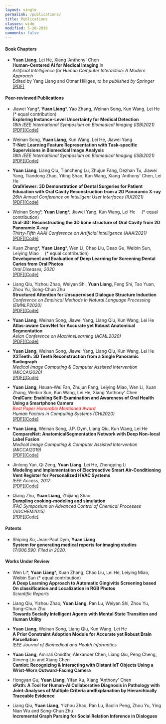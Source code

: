 ```yaml
---
layout: single
permalink: /publications/
title: Publications
classes: wide
modified: 5-28-2019
comments: false
---
```



#### Book Chapters
+ **Yuan Liang**, Lei He, Xiang 'Anthony' Chen\
  **Human-Centered AI for Medical Imaging** in\
  *Artificial Intelligence for Human Computer Interaction: A Modern Approach*\
  Edited by Yang Liang and Otmar Hilliges, *to be published by Springer*\
  [[PDF]](https://liangyuandg.github.io/404/)

#### Peer-reviewed Publications

+ Jiawei Yang\*, **Yuan Liang**\*, Yao Zhang, Weinan Song, Kun Wang, Lei He (\* equal contribution)\
  **Exploring Instance-Level Uncertainty for Medical Detection**\
  *18th IEEE International Symposium on Biomedical Imaging (ISBI2021)*\
  [[PDF]](https://arxiv.org/abs/2012.12880)[[Code]](https://liangyuandg.github.io/404/)

+ Weinan Song, **Yuan Liang**, Kun Wang, Lei He, Jiawei Yang\
  **T-Net: Learning Feature Representation with Task-specific Supervisions in Biomedical Image Analysis**\
  *18th IEEE International Symposium on Biomedical Imaging (ISBI2021)*\
  [[PDF]](https://arxiv.org/abs/2002.08406)[[Code]](https://liangyuandg.github.io/404/)

+ **Yuan Liang**, Liang Qiu, Tiancheng Lu, Zhujun Fang, Dezhan Tu, Jiawei Yang, Tiandong Zhao, Yiting Shao, Kun Wang, Xiang 'Anthony' Chen, Lei He\
  **OralViewer: 3D Demonstration of Dental Surgeries for Patient Education with Oral Cavity Reconstruction from a 2D Panoramic X-ray**\
  *26th Annual Conference on Intelligent User Interfaces (IUI2021)*\
  [[PDF]](https://arxiv.org/abs/2101.00098)[[Code]](https://liangyuandg.github.io/404/)

+ Weinan Song\*, **Yuan Liang**\*, Jiawei Yang, Kun Wang, Lei He  &nbsp;&nbsp;&nbsp; (\* equal contribution)\
  **Oral-3D: Reconstructing the 3D bone structure of Oral Cavity from 2D Panoramic X-ray**\
  *Thirty-Fifth AAAI Conference on Artificial Intelligence (AAAI2021)*\
  [[PDF]](https://arxiv.org/abs/2003.08413)[[Code]](https://liangyuandg.github.io/404/)

+ Xuan Zhang\*, **Yuan Liang**\*, Wen Li, Chao Liu, Deao Gu, Weibin Sun, Leiying Miao  &nbsp;&nbsp;&nbsp; (\* equal contribution)\
  **Development and Evaluation of Deep Learning for Screening Dental Caries from Oral Photos**\
  *Oral Diseases, 2020*\
  [[PDF]](https://liangyuandg.github.io/404/)[[Code]](https://github.com/liangyuandg/DLCariesScreen)

+ Liang Qiu, Yizhou Zhao, Weiyan Shi, **Yuan Liang**, Feng Shi, Tao Yuan, Zhou Yu, Song-Chun Zhu\
  **Structured Attention for Unsupervised Dialogue Structure Induction**\
  *Conference on Empirical Methods in Natural Language Processing (EMNLP2020)*\
  [[PDF]](https://liangyuandg.github.io/404/)[[Code]](https://liangyuandg.github.io/404/)

+ **Yuan Liang**, Weinan Song, Jiawei Yang, Liang Qiu, Kun Wang, Lei He\
  **Atlas-aware ConvNet for Accurate yet Robust Anatomical Segmentation**\
  *Asian Conference on MachineLearning (ACML2020)*\
  [[PDF]](https://liangyuandg.github.io/404/)[[Code]](https://liangyuandg.github.io/404/)

+ **Yuan Liang**, Weinan Song, Jiawei Yang, Liang Qiu, Kun Wang, Lei He\
  **X2Teeth: 3D Teeth Reconstruction from a Single Panoramic Radiograph**\
  *Medical Image Computing & Computer Assisted Intervention (MICCAI2020)*\
  [[PDF]](https://liangyuandg.github.io/404/)[[Code]](https://liangyuandg.github.io/404/)

+ **Yuan Liang**, Hsuan-Wei Fan, Zhujun Fang, Leiying Miao, Wen Li, Xuan Zhang, Weibin Sun, Kun Wang, Lei He, Xiang 'Anthony' Chen\
  **OralCam: Enabling Self-Examination and Awareness of Oral Health Using a Smartphone Camera**\
  *<span style="color:red">Best Paper Honorable Mentioned Award</span>*\
  *Human Factors in Computing Systems (CHI2020)*\
  [[PDF]](https://liangyuandg.github.io/404/)[[Code]](https://liangyuandg.github.io/404/)

+ **Yuan Liang**, Weinan Song, J.P. Dym, Liang Qiu, Kun Wang, Lei He\
  **CompareNet: AnatomicalSegmentation Network with Deep Non-local Label Fusion**\
  *Medical Image Computing & Computer Assisted Intervention (MICCAI2019)*\
  [[PDF]](https://liangyuandg.github.io/404/)[[Code]](https://liangyuandg.github.io/404/)

+ Jinlong Yan, Qi Zeng, **Yuan Liang**, Lei He, Zhengping Li\
  **Modeling and Implementation of Electroactive Smart Air-Conditioning Vent Register for Personalized HVAC Systems**\
  *IEEE Access, 2017*\
  [[PDF]](https://liangyuandg.github.io/404/)[[Code]](https://liangyuandg.github.io/404/)

+ Qiang Zhu, **Yuan Liang**, Zhijiang Shao\
  **Dumpling cooking-modeling and simulation**\
  *IFAC Symposium on Advanced Control of Chemical Processes (ADCHEM2015)*\
  [[PDF]](https://liangyuandg.github.io/404/)[[Code]](https://liangyuandg.github.io/404/)



#### Patents
+ Shiping Xu, Jean-Paul Dym, **Yuan Liang**\
  **System for generating medical reports for imaging studies**\
  *17/006.590. Filed in 2020.*

#### Works Under Review
+ Wen Li\*, **Yuan Liang**\*, Xuan Zhang, Chao Liu, Lei He, Leiying Miao, Weibin Sun (\* equal contribution)\
  **A Deep Learning Approach to Automatic Gingivitis Screening based On classification and Localization in RGB Photos**\
  *Scientific Reports*

+ Liang Qiu, Yizhou Zhao, **Yuan Liang**, Pan Lu, Weiyan Shi, Zhou Yu, Song-Chun Zhu\
  **Towards Socially Intelligent Agents with Mental State Transition and Human Utility**

+ **Yuan Liang**, Weinan Song, Liang Qiu, Kun Wang, Lei He\
  **A Prior Constraint Adoption Module for Accurate yet Robust Brain Parcellation**\
  *IEEE Journal of Biomedical and Health Informatics*

+ **Yuan Liang**, Amirali Omidfar, Alexander Chen, Liang Qiu, Peng Cheng, Ximeng Liu and Xiang Chen\
  **Camiot: Recognizing & Interacting with Distant IoT Objects Using a Wrist-Worn Outward-Facing Camera**

+ Hongyan Gu, **Yuan Liang**, Yifan Xu, Xiang 'Anthony' Chen\
**xPath: A Tool for Human-AI Collaborative Diagnosis in Pathology with Joint-Analyses of Multiple Criteria andExplanation by Hierarchically Traceable Evidence**

+ Liang Qiu, **Yuan Liang**, Yizhou Zhao, Pan Lu, Baolin Peng, Zhou Yu, Ying Nian Wu and Song-Chun Zhu\
**Incremental Graph Parsing for Social Relation Inference in Dialogues**
